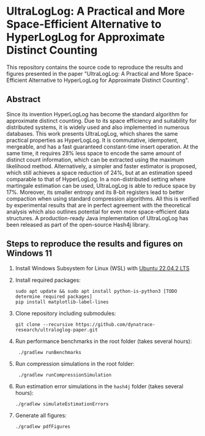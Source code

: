 # UltraLogLog: A Practical and More Space-Efficient Alternative to HyperLogLog for Approximate Distinct Counting

This repository contains the source code to reproduce the results and figures presented in the paper "UltraLogLog: A Practical and More Space-Efficient Alternative to HyperLogLog for Approximate Distinct Counting".

## Abstract
Since its invention HyperLogLog has become the standard algorithm for approximate distinct counting. Due to its space efficiency and suitability for distributed systems, it is widely used and also implemented in numerous databases. This work presents UltraLogLog, which shares the same practical properties as HyperLogLog. It is commutative, idempotent, mergeable, and has a fast guaranteed constant-time insert operation. At the same time, it requires 28% less space to encode the same amount of distinct count information, which can be extracted using the maximum likelihood method. Alternatively, a simpler and faster estimator is proposed, which still achieves a space reduction of 24%, but at an estimation speed comparable to that of HyperLogLog. In a non-distributed setting where martingale estimation can be used, UltraLogLog is able to reduce space by 17%. Moreover, its smaller entropy and its 8-bit registers lead to better compaction when using standard compression algorithms. All this is verified by experimental results that are in perfect agreement with the theoretical analysis which also outlines potential for even more space-efficient data structures. A production-ready Java implementation of UltraLogLog has been released as part of the open-source Hash4j library.

## Steps to reproduce the results and figures on Windows 11
1. Install Windows Subsystem for Linux (WSL) with [Ubuntu 22.04.2 LTS](https://apps.microsoft.com/store/detail/ubuntu-22042-lts/9PN20MSR04DW)

2. Install required packages:
   ```
   sudo apt update && sudo apt install python-is-python3 [TODO determine required packages]
   pip install matplotlib-label-lines
   ```
3. Clone repository including submodules:
   ```
   git clone --recursive https://github.com/dynatrace-research/ultraloglog-paper.git
   ```
4. Run performance benchmarks in the root folder (takes several hours):
   ```
    ./gradlew runBenchmarks
   ```
5. Run compression simulations in the root folder:
   ```
    ./gradlew runCompressionSimulation
   ```
6. Run estimation error simulations in the `hash4j` folder (takes several hours):
   ```
   ./gradlew simulateEstimationErrors
   ```
7. Generate all figures:
   ```
   ./gradlew pdfFigures
   ```